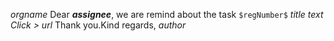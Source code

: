 $orgname$ 
Dear **$assignee$**,
we are remind about the task `$regNumber$` $title$
$text$
_Click >_ $url$
Thank you.Kind regards, *$author$*
